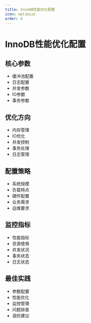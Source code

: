 ```yaml
---
title: InnoDB性能优化配置
icon: optimize
order: 4
---
```


# InnoDB性能优化配置

## 核心参数
- 缓冲池配置
- 日志配置
- 并发参数
- IO参数
- 事务参数

## 优化方向
- 内存管理
- IO优化
- 并发控制
- 事务处理
- 日志管理

## 配置策略
- 系统规模
- 负载特点
- 硬件配置
- 业务需求
- 运维要求

## 监控指标
- 性能指标
- 资源使用
- 并发状况
- 事务状态
- 日志状态

## 最佳实践
- 参数配置
- 性能优化
- 监控管理
- 问题排查
- 调优建议
